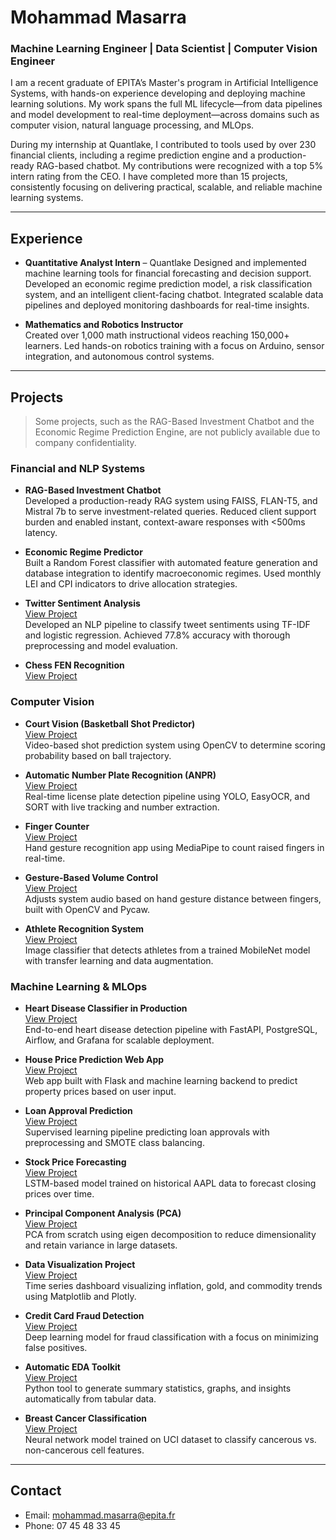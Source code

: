 # Mohammad Masarra

### Machine Learning Engineer | Data Scientist | Computer Vision Engineer

I am a recent graduate of EPITA’s Master's program in Artificial Intelligence Systems, with hands-on experience developing and deploying machine learning solutions. My work spans the full ML lifecycle—from data pipelines and model development to real-time deployment—across domains such as computer vision, natural language processing, and MLOps.

During my internship at Quantlake, I contributed to tools used by over 230 financial clients, including a regime prediction engine and a production-ready RAG-based chatbot. My contributions were recognized with a top 5% intern rating from the CEO. I have completed more than 15 projects, consistently focusing on delivering practical, scalable, and reliable machine learning systems.

---

## Experience

- **Quantitative Analyst Intern** – Quantlake
  Designed and implemented machine learning tools for financial forecasting and decision support. Developed an economic regime prediction model, a risk classification system, and an intelligent client-facing chatbot. Integrated scalable data pipelines and deployed monitoring dashboards for real-time insights.

- **Mathematics and Robotics Instructor**  
  Created over 1,000 math instructional videos reaching 150,000+ learners. Led hands-on robotics training with a focus on Arduino, sensor integration, and autonomous control systems.

---

## Projects

> Some projects, such as the RAG-Based Investment Chatbot and the Economic Regime Prediction Engine, are not publicly available due to company confidentiality.

### Financial and NLP Systems

- **RAG-Based Investment Chatbot**  
  Developed a production-ready RAG system using FAISS, FLAN-T5, and Mistral 7b to serve investment-related queries. Reduced client support burden and enabled instant, context-aware responses with <500ms latency.

- **Economic Regime Predictor**  
  Built a Random Forest classifier with automated feature generation and database integration to identify macroeconomic regimes. Used monthly LEI and CPI indicators to drive allocation strategies.

- **Twitter Sentiment Analysis**  
  [View Project](https://github.com/Mohammad8931/Projects/tree/main/Twitter%20Sentiment%20Analysis)  
  Developed an NLP pipeline to classify tweet sentiments using TF-IDF and logistic regression. Achieved 77.8% accuracy with thorough preprocessing and model evaluation.

- **Chess FEN Recognition**  
  [View Project](https://github.com/Mohammad8931/Projects/tree/main/Chess%20Forsyth%E2%80%93Edwards%20Notation)

### Computer Vision

- **Court Vision (Basketball Shot Predictor)**  
  [View Project](https://github.com/Mohammad8931/Projects/tree/main/Court%20Vision)  
  Video-based shot prediction system using OpenCV to determine scoring probability based on ball trajectory.

- **Automatic Number Plate Recognition (ANPR)**  
  [View Project](https://github.com/Mohammad8931/Projects/tree/main/Automatic%20Number%20Plate%20Recognition(ANPR))  
  Real-time license plate detection pipeline using YOLO, EasyOCR, and SORT with live tracking and number extraction.

- **Finger Counter**  
  [View Project](https://github.com/Mohammad8931/Projects/tree/main/FingerCounter)  
  Hand gesture recognition app using MediaPipe to count raised fingers in real-time.

- **Gesture-Based Volume Control**  
  [View Project](https://github.com/Mohammad8931/Projects/tree/main/Gesture%20Volume%20Control)  
  Adjusts system audio based on hand gesture distance between fingers, built with OpenCV and Pycaw.

- **Athlete Recognition System**  
  [View Project](https://github.com/Mohammad8931/Projects/tree/main/Athlete%20Recognition%20System)  
  Image classifier that detects athletes from a trained MobileNet model with transfer learning and data augmentation.

### Machine Learning & MLOps

- **Heart Disease Classifier in Production**  
  [View Project](https://github.com/Mohammad8931/Projects/tree/main/Heart%20Disease%20Classifier%20Into%20Production)  
  End-to-end heart disease detection pipeline with FastAPI, PostgreSQL, Airflow, and Grafana for scalable deployment.

- **House Price Prediction Web App**  
  [View Project](https://github.com/Mohammad8931/Projects/tree/main/House%20Price%20Prediction%20Website)  
  Web app built with Flask and machine learning backend to predict property prices based on user input.

- **Loan Approval Prediction**  
  [View Project](https://github.com/Mohammad8931/Projects/tree/main/Loan%20Approval%20Prediction)  
  Supervised learning pipeline predicting loan approvals with preprocessing and SMOTE class balancing.

- **Stock Price Forecasting**  
  [View Project](https://github.com/Mohammad8931/Projects/tree/main/Stock_Price_Prediction)  
  LSTM-based model trained on historical AAPL data to forecast closing prices over time.

- **Principal Component Analysis (PCA)**  
  [View Project](https://github.com/Mohammad8931/Projects/tree/main/Principal%20Component%20Analysis)  
  PCA from scratch using eigen decomposition to reduce dimensionality and retain variance in large datasets.

- **Data Visualization Project**  
  [View Project](https://github.com/Mohammad8931/Projects/tree/main/Data%20Visualization%20Project)  
  Time series dashboard visualizing inflation, gold, and commodity trends using Matplotlib and Plotly.

- **Credit Card Fraud Detection**  
  [View Project](https://github.com/Mohammad8931/Projects/tree/main/Credit-Card-Fraud-Detection)  
  Deep learning model for fraud classification with a focus on minimizing false positives.

- **Automatic EDA Toolkit**  
  [View Project](https://github.com/Mohammad8931/Projects/tree/main/Automatic%20EDA)  
  Python tool to generate summary statistics, graphs, and insights automatically from tabular data.

- **Breast Cancer Classification**  
  [View Project](https://github.com/Mohammad8931/Projects/tree/main/deep%20learning%20Breast%20Cancer%20Classification)  
  Neural network model trained on UCI dataset to classify cancerous vs. non-cancerous cell features.

---

## Contact

- Email: mohammad.masarra@epita.fr  
- Phone: 07 45 48 33 45

